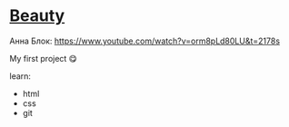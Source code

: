 # [Beauty](https://github.com/TatyanaKarpovich/Beauty/)

Анна Блок: https://www.youtube.com/watch?v=orm8pLd80LU&t=2178s

My first project :yum:

learn:
- html
- css
- git
